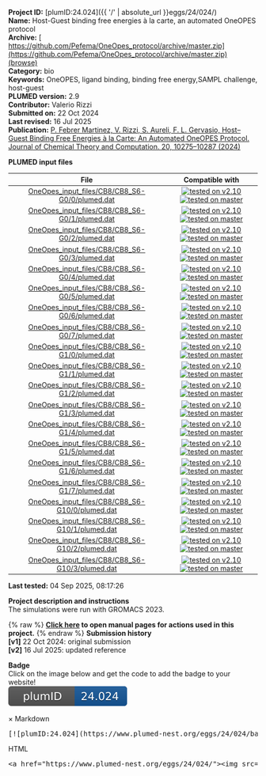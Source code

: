 **Project ID:** [plumID:24.024]({{ '/' | absolute_url }}eggs/24/024/)  
**Name:**  Host-Guest binding free energies à la carte, an automated OneOPES protocol  
**Archive:** [ https://github.com/Pefema/OneOpes_protocol/archive/master.zip](https://github.com/Pefema/OneOpes_protocol/archive/master.zip) [(browse)](https://github.com/Pefema/OneOpes_protocol/tree/master)  
**Category:**  bio  
**Keywords:**  OneOPES, ligand binding, binding free energy,SAMPL challenge, host-guest  
**PLUMED version:**  2.9  
**Contributor:**  Valerio Rizzi  
**Submitted on:** 22 Oct 2024  
**Last revised:** 16 Jul 2025  
**Publication:** [P. Febrer Martinez, V. Rizzi, S. Aureli, F. L. Gervasio, Host–Guest Binding Free Energies à la Carte: An Automated OneOPES Protocol. Journal of Chemical Theory and Computation. 20, 10275–10287 (2024)](http://dx.doi.org/10.1021/acs.jctc.4c01112)  
  
**PLUMED input files**  
  
| File     | Compatible with |  
|:--------:|:--------:|  
| [OneOpes_input_files/CB8/CB8_S6-G0/0/plumed.dat](./data/OneOpes_input_files/CB8/CB8_S6-G0/0/plumed.dat.md) |  [![tested on v2.10](https://img.shields.io/badge/v2.10-passing-green.svg)](data/OneOpes_input_files/CB8/CB8_S6-G0/0/plumed.dat.plumed.stderr) [![tested on master](https://img.shields.io/badge/master-passing-green.svg)](data/OneOpes_input_files/CB8/CB8_S6-G0/0/plumed.dat.plumed_master.stderr) |  
| [OneOpes_input_files/CB8/CB8_S6-G0/1/plumed.dat](./data/OneOpes_input_files/CB8/CB8_S6-G0/1/plumed.dat.md) |  [![tested on v2.10](https://img.shields.io/badge/v2.10-passing-green.svg)](data/OneOpes_input_files/CB8/CB8_S6-G0/1/plumed.dat.plumed.stderr) [![tested on master](https://img.shields.io/badge/master-passing-green.svg)](data/OneOpes_input_files/CB8/CB8_S6-G0/1/plumed.dat.plumed_master.stderr) |  
| [OneOpes_input_files/CB8/CB8_S6-G0/2/plumed.dat](./data/OneOpes_input_files/CB8/CB8_S6-G0/2/plumed.dat.md) |  [![tested on v2.10](https://img.shields.io/badge/v2.10-passing-green.svg)](data/OneOpes_input_files/CB8/CB8_S6-G0/2/plumed.dat.plumed.stderr) [![tested on master](https://img.shields.io/badge/master-passing-green.svg)](data/OneOpes_input_files/CB8/CB8_S6-G0/2/plumed.dat.plumed_master.stderr) |  
| [OneOpes_input_files/CB8/CB8_S6-G0/3/plumed.dat](./data/OneOpes_input_files/CB8/CB8_S6-G0/3/plumed.dat.md) |  [![tested on v2.10](https://img.shields.io/badge/v2.10-passing-green.svg)](data/OneOpes_input_files/CB8/CB8_S6-G0/3/plumed.dat.plumed.stderr) [![tested on master](https://img.shields.io/badge/master-passing-green.svg)](data/OneOpes_input_files/CB8/CB8_S6-G0/3/plumed.dat.plumed_master.stderr) |  
| [OneOpes_input_files/CB8/CB8_S6-G0/4/plumed.dat](./data/OneOpes_input_files/CB8/CB8_S6-G0/4/plumed.dat.md) |  [![tested on v2.10](https://img.shields.io/badge/v2.10-passing-green.svg)](data/OneOpes_input_files/CB8/CB8_S6-G0/4/plumed.dat.plumed.stderr) [![tested on master](https://img.shields.io/badge/master-passing-green.svg)](data/OneOpes_input_files/CB8/CB8_S6-G0/4/plumed.dat.plumed_master.stderr) |  
| [OneOpes_input_files/CB8/CB8_S6-G0/5/plumed.dat](./data/OneOpes_input_files/CB8/CB8_S6-G0/5/plumed.dat.md) |  [![tested on v2.10](https://img.shields.io/badge/v2.10-passing-green.svg)](data/OneOpes_input_files/CB8/CB8_S6-G0/5/plumed.dat.plumed.stderr) [![tested on master](https://img.shields.io/badge/master-passing-green.svg)](data/OneOpes_input_files/CB8/CB8_S6-G0/5/plumed.dat.plumed_master.stderr) |  
| [OneOpes_input_files/CB8/CB8_S6-G0/6/plumed.dat](./data/OneOpes_input_files/CB8/CB8_S6-G0/6/plumed.dat.md) |  [![tested on v2.10](https://img.shields.io/badge/v2.10-passing-green.svg)](data/OneOpes_input_files/CB8/CB8_S6-G0/6/plumed.dat.plumed.stderr) [![tested on master](https://img.shields.io/badge/master-passing-green.svg)](data/OneOpes_input_files/CB8/CB8_S6-G0/6/plumed.dat.plumed_master.stderr) |  
| [OneOpes_input_files/CB8/CB8_S6-G0/7/plumed.dat](./data/OneOpes_input_files/CB8/CB8_S6-G0/7/plumed.dat.md) |  [![tested on v2.10](https://img.shields.io/badge/v2.10-passing-green.svg)](data/OneOpes_input_files/CB8/CB8_S6-G0/7/plumed.dat.plumed.stderr) [![tested on master](https://img.shields.io/badge/master-passing-green.svg)](data/OneOpes_input_files/CB8/CB8_S6-G0/7/plumed.dat.plumed_master.stderr) |  
| [OneOpes_input_files/CB8/CB8_S6-G1/0/plumed.dat](./data/OneOpes_input_files/CB8/CB8_S6-G1/0/plumed.dat.md) |  [![tested on v2.10](https://img.shields.io/badge/v2.10-passing-green.svg)](data/OneOpes_input_files/CB8/CB8_S6-G1/0/plumed.dat.plumed.stderr) [![tested on master](https://img.shields.io/badge/master-passing-green.svg)](data/OneOpes_input_files/CB8/CB8_S6-G1/0/plumed.dat.plumed_master.stderr) |  
| [OneOpes_input_files/CB8/CB8_S6-G1/1/plumed.dat](./data/OneOpes_input_files/CB8/CB8_S6-G1/1/plumed.dat.md) |  [![tested on v2.10](https://img.shields.io/badge/v2.10-passing-green.svg)](data/OneOpes_input_files/CB8/CB8_S6-G1/1/plumed.dat.plumed.stderr) [![tested on master](https://img.shields.io/badge/master-passing-green.svg)](data/OneOpes_input_files/CB8/CB8_S6-G1/1/plumed.dat.plumed_master.stderr) |  
| [OneOpes_input_files/CB8/CB8_S6-G1/2/plumed.dat](./data/OneOpes_input_files/CB8/CB8_S6-G1/2/plumed.dat.md) |  [![tested on v2.10](https://img.shields.io/badge/v2.10-passing-green.svg)](data/OneOpes_input_files/CB8/CB8_S6-G1/2/plumed.dat.plumed.stderr) [![tested on master](https://img.shields.io/badge/master-passing-green.svg)](data/OneOpes_input_files/CB8/CB8_S6-G1/2/plumed.dat.plumed_master.stderr) |  
| [OneOpes_input_files/CB8/CB8_S6-G1/3/plumed.dat](./data/OneOpes_input_files/CB8/CB8_S6-G1/3/plumed.dat.md) |  [![tested on v2.10](https://img.shields.io/badge/v2.10-passing-green.svg)](data/OneOpes_input_files/CB8/CB8_S6-G1/3/plumed.dat.plumed.stderr) [![tested on master](https://img.shields.io/badge/master-passing-green.svg)](data/OneOpes_input_files/CB8/CB8_S6-G1/3/plumed.dat.plumed_master.stderr) |  
| [OneOpes_input_files/CB8/CB8_S6-G1/4/plumed.dat](./data/OneOpes_input_files/CB8/CB8_S6-G1/4/plumed.dat.md) |  [![tested on v2.10](https://img.shields.io/badge/v2.10-passing-green.svg)](data/OneOpes_input_files/CB8/CB8_S6-G1/4/plumed.dat.plumed.stderr) [![tested on master](https://img.shields.io/badge/master-passing-green.svg)](data/OneOpes_input_files/CB8/CB8_S6-G1/4/plumed.dat.plumed_master.stderr) |  
| [OneOpes_input_files/CB8/CB8_S6-G1/5/plumed.dat](./data/OneOpes_input_files/CB8/CB8_S6-G1/5/plumed.dat.md) |  [![tested on v2.10](https://img.shields.io/badge/v2.10-passing-green.svg)](data/OneOpes_input_files/CB8/CB8_S6-G1/5/plumed.dat.plumed.stderr) [![tested on master](https://img.shields.io/badge/master-passing-green.svg)](data/OneOpes_input_files/CB8/CB8_S6-G1/5/plumed.dat.plumed_master.stderr) |  
| [OneOpes_input_files/CB8/CB8_S6-G1/6/plumed.dat](./data/OneOpes_input_files/CB8/CB8_S6-G1/6/plumed.dat.md) |  [![tested on v2.10](https://img.shields.io/badge/v2.10-passing-green.svg)](data/OneOpes_input_files/CB8/CB8_S6-G1/6/plumed.dat.plumed.stderr) [![tested on master](https://img.shields.io/badge/master-passing-green.svg)](data/OneOpes_input_files/CB8/CB8_S6-G1/6/plumed.dat.plumed_master.stderr) |  
| [OneOpes_input_files/CB8/CB8_S6-G1/7/plumed.dat](./data/OneOpes_input_files/CB8/CB8_S6-G1/7/plumed.dat.md) |  [![tested on v2.10](https://img.shields.io/badge/v2.10-passing-green.svg)](data/OneOpes_input_files/CB8/CB8_S6-G1/7/plumed.dat.plumed.stderr) [![tested on master](https://img.shields.io/badge/master-passing-green.svg)](data/OneOpes_input_files/CB8/CB8_S6-G1/7/plumed.dat.plumed_master.stderr) |  
| [OneOpes_input_files/CB8/CB8_S6-G10/0/plumed.dat](./data/OneOpes_input_files/CB8/CB8_S6-G10/0/plumed.dat.md) |  [![tested on v2.10](https://img.shields.io/badge/v2.10-passing-green.svg)](data/OneOpes_input_files/CB8/CB8_S6-G10/0/plumed.dat.plumed.stderr) [![tested on master](https://img.shields.io/badge/master-passing-green.svg)](data/OneOpes_input_files/CB8/CB8_S6-G10/0/plumed.dat.plumed_master.stderr) |  
| [OneOpes_input_files/CB8/CB8_S6-G10/1/plumed.dat](./data/OneOpes_input_files/CB8/CB8_S6-G10/1/plumed.dat.md) |  [![tested on v2.10](https://img.shields.io/badge/v2.10-passing-green.svg)](data/OneOpes_input_files/CB8/CB8_S6-G10/1/plumed.dat.plumed.stderr) [![tested on master](https://img.shields.io/badge/master-passing-green.svg)](data/OneOpes_input_files/CB8/CB8_S6-G10/1/plumed.dat.plumed_master.stderr) |  
| [OneOpes_input_files/CB8/CB8_S6-G10/2/plumed.dat](./data/OneOpes_input_files/CB8/CB8_S6-G10/2/plumed.dat.md) |  [![tested on v2.10](https://img.shields.io/badge/v2.10-passing-green.svg)](data/OneOpes_input_files/CB8/CB8_S6-G10/2/plumed.dat.plumed.stderr) [![tested on master](https://img.shields.io/badge/master-passing-green.svg)](data/OneOpes_input_files/CB8/CB8_S6-G10/2/plumed.dat.plumed_master.stderr) |  
| [OneOpes_input_files/CB8/CB8_S6-G10/3/plumed.dat](./data/OneOpes_input_files/CB8/CB8_S6-G10/3/plumed.dat.md) |  [![tested on v2.10](https://img.shields.io/badge/v2.10-passing-green.svg)](data/OneOpes_input_files/CB8/CB8_S6-G10/3/plumed.dat.plumed.stderr) [![tested on master](https://img.shields.io/badge/master-passing-green.svg)](data/OneOpes_input_files/CB8/CB8_S6-G10/3/plumed.dat.plumed_master.stderr) |  
  
**Last tested:**  04 Sep 2025, 08:17:26
  
**Project description and instructions**  
The simulations were run with GROMACS 2023. 

  
{% raw %}
<b><a href="https://www.plumed.org/doc-master/user-doc/html/actionlist/?actions=FIT_TO_TEMPLATE,COORDINATION,ENERGY,CENTER,ECV_MULTITHERMAL,PRINT,DISTANCE,GROUP,LOWER_WALLS,WHOLEMOLECULES,FIXEDATOM,OPES_EXPANDED,ENDPLUMED,MATHEVAL,ANGLE,TORSION,UPPER_WALLS,OPES_METAD_EXPLORE" target="_blank">Click here</a> to open manual pages for actions used in this project.</b>
{% endraw %}
**Submission history**  
**[v1]** 22 Oct 2024: original submission  
**[v2]** 16 Jul 2025: updated reference  
  
**Badge**  
Click on the image below and get the code to add the badge to your website!  
<img src="./badge.svg" alt="plumeDnest:24.024" id="myBtn" class="badge">
<div id="myModal" class="modal">
  <div class="modal-content">
    <span class="close">&times;</span>
    Markdown<pre>[![plumID:24.024](https://www.plumed-nest.org/eggs/24/024/badge.svg)](https://www.plumed-nest.org/eggs/24/024/)</pre>
    HTML<pre>&lt;a href="https://www.plumed-nest.org/eggs/24/024/"&gt;&lt;img src="https://www.plumed-nest.org/eggs/24/024/badge.svg" alt="plumID:24.024"&gt;&lt;/a&gt;</pre>
  </div>
</div>
